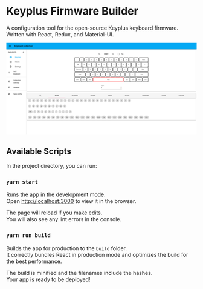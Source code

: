 # Keyplus Firmware Builder

A configuration tool for the open-source Keyplus keyboard firmware. Written with React, Redux, and Material-UI.

![Keyplus Firmware Builder screenshot](https://raw.githubusercontent.com/angustrau/keyplus_firmware_builder/master/media/screenshot.png)

## Available Scripts

In the project directory, you can run:

### `yarn start`

Runs the app in the development mode.<br>
Open [http://localhost:3000](http://localhost:3000) to view it in the browser.

The page will reload if you make edits.<br>
You will also see any lint errors in the console.

### `yarn run build`

Builds the app for production to the `build` folder.<br>
It correctly bundles React in production mode and optimizes the build for the best performance.

The build is minified and the filenames include the hashes.<br>
Your app is ready to be deployed!
